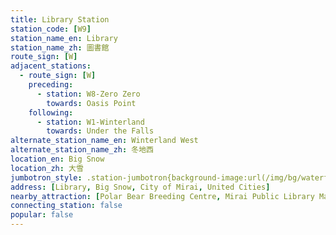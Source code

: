 ```yaml
---
title: Library Station
station_code: [W9]
station_name_en: Library
station_name_zh: 圖書館
route_sign: [W]
adjacent_stations:
  - route_sign: [W]
    preceding:
      - station: W8-Zero Zero
        towards: Oasis Point
    following:
      - station: W1-Winterland
        towards: Under the Falls
alternate_station_name_en: Winterland West
alternate_station_name_zh: 冬地西
location_en: Big Snow
location_zh: 大雪
jumbotron_style: .station-jumbotron{background-image:url(/img/bg/waterfallline.png);background-repeat:no-repeat;background-size:100% 10px;background-position:0 130px}
address: [Library, Big Snow, City of Mirai, United Cities]
nearby_attraction: [Polar Bear Breeding Centre, Mirai Public Library Main Branch, United Cities Gene Vault]
connecting_station: false
popular: false
---
```


